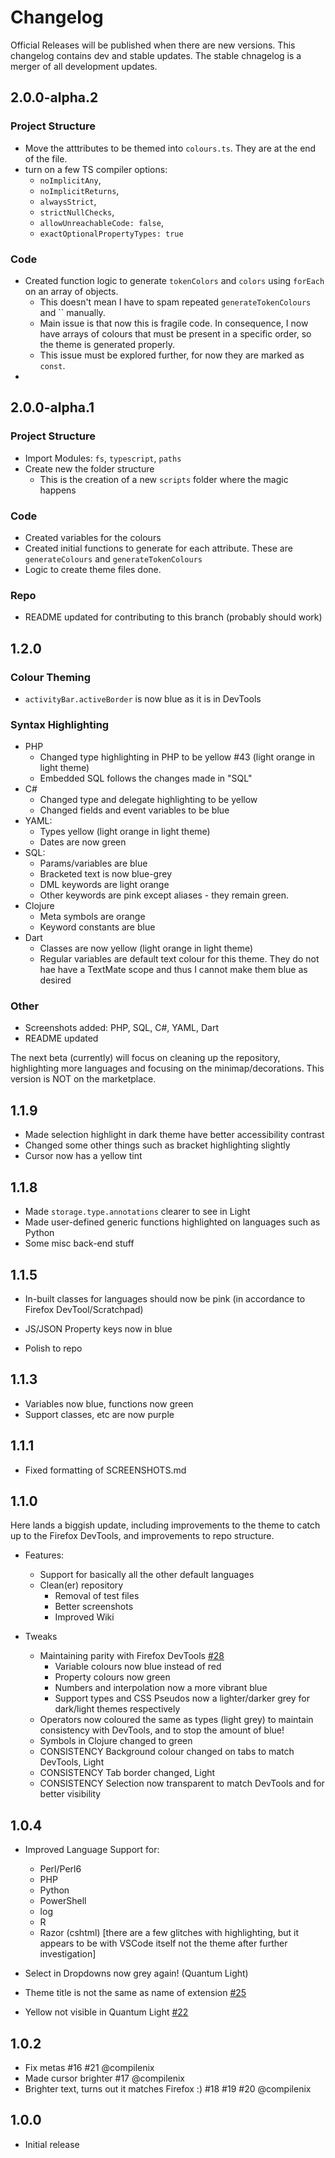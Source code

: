 # Changelog

Official Releases will be published when there are new versions. This changelog contains dev and stable updates. The stable chnagelog is a merger of all development updates. 

## 2.0.0-alpha.2
### Project Structure
- Move the atttributes to be themed into `colours.ts`. They are at the end of the file.
- turn on a few TS compiler options:
  - `noImplicitAny`,
  - `noImplicitReturns`,
  - `alwaysStrict`,
  - `strictNullChecks`,
  - `allowUnreachableCode: false`,
  - `exactOptionalPropertyTypes: true`
### Code
- Created function logic to generate `tokenColors` and `colors` using `forEach` on an array of objects.
  - This doesn't mean I have to spam repeated `generateTokenColours` and `` manually.
  - Main issue is that now this is fragile code. In consequence, I now have arrays of colours that must be present in a specific order, so the theme is generated properly. 
  - This issue must be explored further, for now they are marked as `const`.
- 
## 2.0.0-alpha.1
### Project Structure
- Import Modules: `fs`, `typescript`, `paths`
- Create new the folder structure
  - This is the creation of a new `scripts` folder where the magic happens

### Code
- Created variables for the colours
- Created initial functions to generate for each attribute. These are `generateColours` and `generateTokenColours`
- Logic to create theme files done.

### Repo
- README updated for contributing to this branch (probably should work)
## 1.2.0

### Colour Theming
- `activityBar.activeBorder` is now blue as it is in DevTools

### Syntax Highlighting
- PHP
  - Changed type highlighting in PHP to be yellow #43 (light orange in light theme)
  - Embedded SQL follows the changes made in "SQL"
- C#
  - Changed type and delegate highlighting to be yellow
  - Changed fields and event variables to be blue
- YAML:
  - Types yellow (light orange in light theme)
  - Dates are now green
- SQL:
  - Params/variables are blue
  - Bracketed text is now  blue-grey
  - DML keywords are light orange 
  - Other keywords are pink except aliases - they remain green.
- Clojure
  - Meta symbols are orange
  - Keyword constants are blue
- Dart
  - Classes are now yellow (light orange in light theme)
  - Regular variables are default text colour for this theme. They do not hae have a TextMate scope and thus I cannot make them blue as desired
### Other
- Screenshots added: PHP, SQL, C#, YAML, Dart
- README updated

The next beta (currently) will focus on cleaning up the repository, highlighting more languages and focusing on the minimap/decorations. This version is NOT on the marketplace.
## 1.1.9
- Made selection highlight in dark theme have better accessibility contrast
- Changed some other things such as bracket highlighting slightly
- Cursor now has a yellow tint

## 1.1.8
- Made `storage.type.annotations` clearer to see in Light
- Made user-defined generic functions highlighted on languages such as Python
- Some misc back-end stuff


## 1.1.5

- In-built classes for languages should now be pink (in accordance to Firefox DevTool/Scratchpad)
- JS/JSON Property keys now in blue

- Polish to repo

## 1.1.3

- Variables now blue, functions now green
- Support classes, etc are now purple

## 1.1.1

- Fixed formatting of SCREENSHOTS.md

## 1.1.0

Here lands a biggish update, including improvements to the theme to catch up to the Firefox DevTools, and improvements to repo structure.

- Features:
  - Support for basically all the other default languages
  - Clean(er) repository
    - Removal of test files
    - Better screenshots
    - Improved Wiki

- Tweaks
  - Maintaining parity with Firefox DevTools [#28](https://github.com/beastdestroyer/vscode-firefox-quantum-themes/issues/28)
    - Variable colours now blue instead of red
    - Property colours now green
    - Numbers and interpolation now a more vibrant blue
    - Support types and CSS Pseudos now a lighter/darker grey for dark/light themes respectively
  - Operators now coloured the same as types (light grey) to maintain consistency with DevTools, and to stop the amount of blue!
  - Symbols in Clojure changed to green
  - CONSISTENCY Background colour changed on tabs to match DevTools, Light
  - CONSISTENCY Tab border changed, Light
  - CONSISTENCY Selection now transparent to match DevTools and for better visibility


## 1.0.4

- Improved Language Support for:
  - Perl/Perl6
  - PHP
  - Python
  - PowerShell
  - log
  - R
  - Razor (cshtml) \[there are a few glitches with highlighting, but it appears to be with VSCode itself not the theme after further investigation]

- Select in Dropdowns now grey again! (Quantum Light)
- Theme title is not the same as name of extension [#25](https://github.com/beastdestroyer/vscode-firefox-quantum-themes/issues/25)
- Yellow not visible in Quantum Light [#22](https://github.com/beastdestroyer/vscode-firefox-quantum-themes/issues/22)


## 1.0.2

- Fix metas #16 #21 @compilenix
- Made cursor brighter #17 @compilenix
- Brighter text, turns out it matches Firefox :) #18 #19 #20 @compilenix

## 1.0.0

- Initial release
